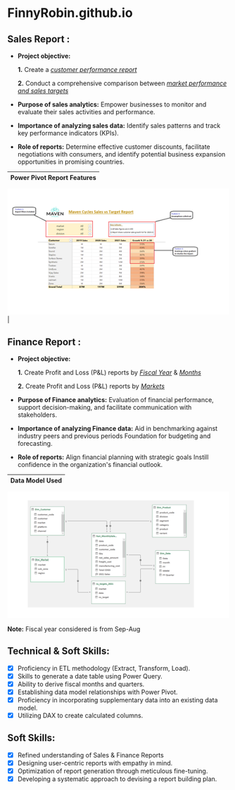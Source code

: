 # FinnyRobin.github.io
## Sales Report :

- **Project objective:** 

    **1.** Create a _[customer performance report](https://github.com/FinnyRobin/FinnyRobin.github.io/blob/main/Customer-Performance-Report.pdf)_ 

    **2.** Conduct a comprehensive comparison between _[market performance and sales targets](https://github.com/FinnyRobin/FinnyRobin.github.io/blob/main/Market%20performance%20vs%20Targets%202021.pdf)_

- **Purpose of sales analytics:** Empower businesses to monitor and evaluate their sales activities and performance.

- **Importance of analyzing sales data:** Identify sales patterns and track key performance indicators (KPIs).

- **Role of reports:** Determine effective customer discounts, facilitate negotiations with consumers, and identify potential business expansion opportunities in promising countries.
  
Power Pivot Report Features |
:--------------------------:|
![](https://github.com/FinnyRobin/FinnyRobin.github.io/blob/main/Report%20Features.png)
|
## Finance Report :

- **Project objective:** 

    **1.** Create Profit and Loss (P&L) reports by _[Fiscal Year](https://github.com/FinnyRobin/FinnyRobin.github.io/blob/main/P%26L%20By%20Fiscal%20Year.pdf)_ & _[Months](https://github.com/FinnyRobin/FinnyRobin.github.io/blob/main/P%26L%20by%20Months.pdf)_ 

   **2.** Create Profit and Loss (P&L) reports by _[Markets](https://github.com/FinnyRobin/FinnyRobin.github.io/blob/main/Profit%20%26%20Loss%20by%20Market.pdf)_

- **Purpose of Finance analytics:** Evaluation of financial performance, support decision-making, and facilitate communication with stakeholders.

- **Importance of analyzing Finance data:** Aid in benchmarking against industry peers and previous periods Foundation for budgeting and forecasting.

- **Role of reports:** Align financial planning with strategic goals Instill confidence in the organization's financial outlook.

Data Model Used |
:--------------:|
![](https://github.com/FinnyRobin/FinnyRobin.github.io/blob/main/DataModelSales%26Finance.png)

**Note:** Fiscal year considered is from Sep-Aug

## Technical & Soft Skills:
- [x]	Proficiency in ETL methodology (Extract, Transform, Load).
- [x]	Skills to generate a date table using Power Query.
- [x]	Ability to derive fiscal months and quarters.
- [x]	Establishing data model relationships with Power Pivot.
- [x]	Proficiency in incorporating supplementary data into an existing data model.
- [x]	Utilizing DAX to create calculated columns.

## Soft Skills:
- [x]	Refined understanding of Sales & Finance Reports
- [x]	Designing user-centric reports with empathy in mind.
- [x]	Optimization of report generation through meticulous fine-tuning.
- [x]	Developing a systematic approach to devising a report building plan.

